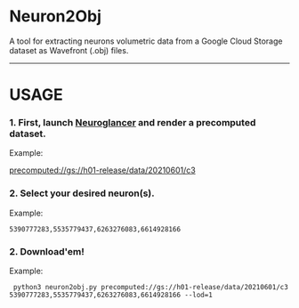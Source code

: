 # Neuron2Obj

A tool for extracting neurons volumetric data from a Google Cloud Storage dataset as Wavefront (.obj) files.

---

# USAGE

### 1. First, launch <a href="neuroglancer-demo.appspot.com/">Neuroglancer</a> and render a precomputed dataset.

Example:

<a href="http://h01-dot-neuroglancer-demo.appspot.com/#!gs://h01-release/assets/neuroglancer_states/20210729/library_state.json">precomputed://gs://h01-release/data/20210601/c3</a>

### 2. Select your desired neuron(s).

Example: 

`5390777283,5535779437,6263276083,6614928166`

### 2. Download'em!

Example:

```shell
 python3 neuron2obj.py precomputed://gs://h01-release/data/20210601/c3 5390777283,5535779437,6263276083,6614928166 --lod=1
```
